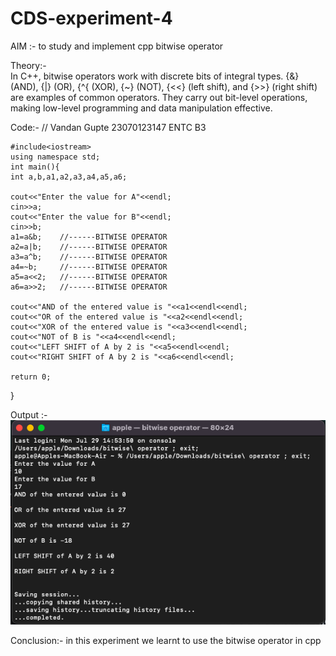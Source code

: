 # CDS-experiment-4

AIM :- to study and implement cpp bitwise operator <br>

Theory:- <br>
In C++, bitwise operators work with discrete bits of integral types. {&} (AND), {|} (OR), {^{ (XOR), {~} (NOT), {<<} (left shift), and {>>} (right shift) are examples of common operators. They carry out bit-level operations, making low-level programming and data manipulation effective.  <br>

Code:-
// Vandan Gupte 23070123147 ENTC B3 

    #include<iostream>
    using namespace std;
    int main(){
    int a,b,a1,a2,a3,a4,a5,a6;

    cout<<"Enter the value for A"<<endl;
    cin>>a;
    cout<<"Enter the value for B"<<endl;
    cin>>b;
    a1=a&b;    //------BITWISE OPERATOR
    a2=a|b;    //------BITWISE OPERATOR
    a3=a^b;    //------BITWISE OPERATOR
    a4=~b;     //------BITWISE OPERATOR
    a5=a<<2;   //------BITWISE OPERATOR
    a6=a>>2;   //------BITWISE OPERATOR

    cout<<"AND of the entered value is "<<a1<<endl<<endl;
    cout<<"OR of the entered value is "<<a2<<endl<<endl;
    cout<<"XOR of the entered value is "<<a3<<endl<<endl;
    cout<<"NOT of B is "<<a4<<endl<<endl;
    cout<<"LEFT SHIFT of A by 2 is "<<a5<<endl<<endl;
    cout<<"RIGHT SHIFT of A by 2 is "<<a6<<endl<<endl;

    return 0;
}

Output :- <br>
![exp4](https://github.com/VandanGupte101727/CDS-experiment-4/blob/main/BITWISE.png)

Conclusion:- in this experiment we learnt to use the bitwise operator in cpp <br>
